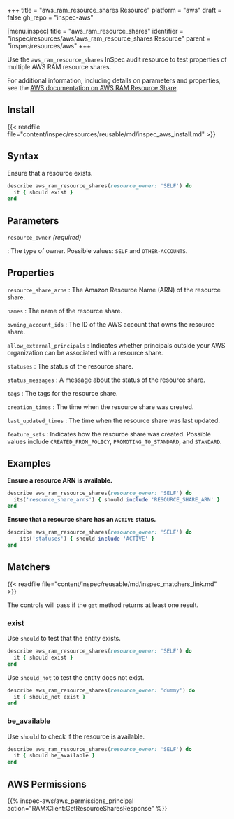 +++
title = "aws_ram_resource_shares Resource"
platform = "aws"
draft = false
gh_repo = "inspec-aws"

[menu.inspec]
title = "aws_ram_resource_shares"
identifier = "inspec/resources/aws/aws_ram_resource_shares Resource"
parent = "inspec/resources/aws"
+++

Use the `aws_ram_resource_shares` InSpec audit resource to test properties of multiple AWS RAM resource shares.

For additional information, including details on parameters and properties, see the [AWS documentation on AWS RAM Resource Share](https://docs.aws.amazon.com/AWSCloudFormation/latest/UserGuide/aws-resource-ram-resourceshare.html).

## Install

{{< readfile file="content/inspec/resources/reusable/md/inspec_aws_install.md" >}}

## Syntax

Ensure that a resource exists.

```ruby
describe aws_ram_resource_shares(resource_owner: 'SELF') do
  it { should exist }
end
```

## Parameters

`resource_owner` _(required)_

: The type of owner. Possible values: `SELF` and `OTHER-ACCOUNTS`.

## Properties

`resource_share_arns`
: The Amazon Resource Name (ARN) of the resource share.

`names`
: The name of the resource share.

`owning_account_ids`
: The ID of the AWS account that owns the resource share.

`allow_external_principals`
: Indicates whether principals outside your AWS organization can be associated with a resource share.

`statuses`
: The status of the resource share.

`status_messages`
: A message about the status of the resource share.

`tags`
: The tags for the resource share.

`creation_times`
: The time when the resource share was created.

`last_updated_times`
: The time when the resource share was last updated.

`feature_sets`
: Indicates how the resource share was created. Possible values include `CREATED_FROM_POLICY`, `PROMOTING_TO_STANDARD`, and `STANDARD`.

## Examples

**Ensure a resource ARN is available.**

```ruby
describe aws_ram_resource_shares(resource_owner: 'SELF') do
  its('resource_share_arns') { should include 'RESOURCE_SHARE_ARN' }
end
```

**Ensure that a resource share has an `ACTIVE` status.**

```ruby
describe aws_ram_resource_shares(resource_owner: 'SELF') do
    its('statuses') { should include 'ACTIVE' }
end
```

## Matchers

{{< readfile file="content/inspec/reusable/md/inspec_matchers_link.md" >}}

The controls will pass if the `get` method returns at least one result.

### exist

Use `should` to test that the entity exists.

```ruby
describe aws_ram_resource_shares(resource_owner: 'SELF') do
  it { should exist }
end
```

Use `should_not` to test the entity does not exist.

```ruby
describe aws_ram_resource_shares(resource_owner: 'dummy') do
  it { should_not exist }
end
```

### be_available

Use `should` to check if the resource is available.

```ruby
describe aws_ram_resource_shares(resource_owner: 'SELF') do
  it { should be_available }
end
```

## AWS Permissions

{{% inspec-aws/aws_permissions_principal action="RAM:Client:GetResourceSharesResponse" %}}

